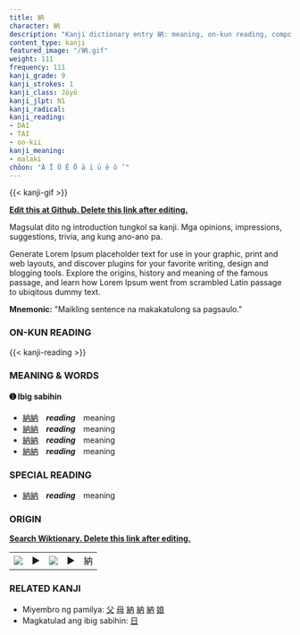 ```yaml
---
title: 納
character: 納
description: "Kanji dictionary entry 納: meaning, on-kun reading, compounds, origin, related kanji"
content_type: kanji
featured_image: "/納.gif"
weight: 111
frequency: 111
kanji_grade: 9
kanji_strokes: 1
kanji_class: Jōyō
kanji_jlpt: N1
kanji_radical: 
kanji_reading: 
- DAI
- TAI
- oo-kii
kanji_meaning:
- malaki
chōon: "Ā Ī Ū Ē Ō ā ī ū ē ō ’"
---
```

[//]: # (Don't edit the line below. Kanji animated GIF code is automatically generated.)
{{< kanji-gif >}}

[//]: # (Edit below this line.)

**[Edit this at Github. Delete this link after editing.](https://github.com/tim0g/tim/tree/main/content/kanji/納/index.md)**

Magsulat dito ng introduction tungkol sa kanji. Mga opinions, impressions, suggestions, trivia, ang kung ano-ano pa.

Generate Lorem Ipsum placeholder text for use in your graphic, print and web layouts, and discover plugins for your favorite writing, design and blogging tools. Explore the origins, history and meaning of the famous passage, and learn how Lorem Ipsum went from scrambled Latin passage to ubiqitous dummy text.
 
**Mnemonic:** "Maikling sentence na makakatulong sa pagsaulo."

### ON-KUN READING

[//]: # (Don't edit the line below. ON-KUN READING code is automatically generated.)
{{< kanji-reading >}}

### MEANING & WORDS

#### ➊ **Ibig sabihin**
  - [納](../納)[納](../納)　***reading***　meaning
  - [納](../納)[納](../納)　***reading***　meaning
  - [納](../納)[納](../納)　***reading***　meaning
  - [納](../納)[納](../納)　***reading***　meaning

### SPECIAL READING
  - [納](../納)[納](../納)　***reading***　meaning

### ORIGIN

**[Search Wiktionary. Delete this link after editing.](https://wiktionary.org/wiki/納)**
<table class="kanji-table"><tr><td>
<img src="60px-納-bronze.svg.png">
</td><td>▶</td><td>
<img src="60px-納-oracle.svg.png">
</td><td>▶</td>
<td class="kanji-origin">納</td>
</tr></table>

### RELATED KANJI
- Miyembro ng pamilya: [父](../父) [母](../母) [納](../納) [納](../納) [納](../納) [娘](../娘)
- Magkatulad ang ibig sabihin: [日](../日)
